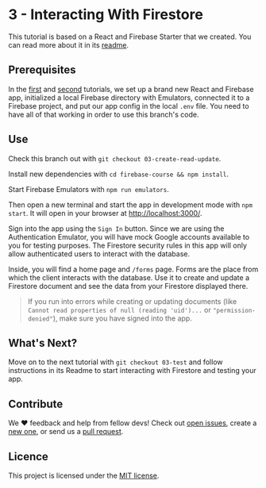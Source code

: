 # 3 - Interacting With Firestore

This tutorial is based on a React and Firebase Starter that we created. You can read more about it in its [readme](https://github.com/codebusters-ca/react-firebase-starter#react--firebase-starter).

## Prerequisites 

In the [first](https://github.com/codebusters-ca/firebase-course/tree/01-project-setup#1---setting-up-a-react-and-firebase-project) and [second](https://github.com/codebusters-ca/firebase-course/tree/02-firebase-configs) tutorials, we set up a brand new React and Firebase app, initialized a local Firebase directory with Emulators, connected it to a Firebase project, and put our app config in the local `.env` file. You need to have all of that working in order to use this branch's code.

## Use

Check this branch out with `git checkout 03-create-read-update`.

Install new dependencies with `cd firebase-course && npm install`.

Start Firebase Emulators with `npm run emulators`.

Then open a new terminal and start the app in development mode with `npm start`. It will open in your browser at [http://localhost:3000/](http://localhost:3000/).

Sign into the app using the `Sign In` button. Since we are using the Authentication Emulator, you will have mock Google accounts available to you for testing purposes. The Firestore security rules in this app will only allow authenticated users to interact with the database.

Inside, you will find a home page and `/forms` page. Forms are the place from which the client interacts with the database. Use it to create and update a Firestore document and see the data from your Firestore displayed there. 

> If you run into errors while creating or updating documents (like `Cannot read properties of null (reading 'uid')...` or `"permission-denied"`), make sure you have signed into the app.

## What's Next?

Move on to the next tutorial with `git checkout 03-test` and follow instructions in its Readme to start interacting with Firestore and testing your app.

## Contribute

We ❤️ feedback and help from fellow devs! Check out [open issues](https://github.com/codebusters-ca/react-firebase-starter/issues), create a [new one](https://github.com/codebusters-ca/react-firebase-starter/issues/new?labels=bug), or send us a [pull request](https://github.com/codebusters-ca/react-firebase-starter/compare).

## Licence

This project is licensed under the [MIT license](https://github.com/codebusters-ca/firebase-course/blob/main/LICENSE).
